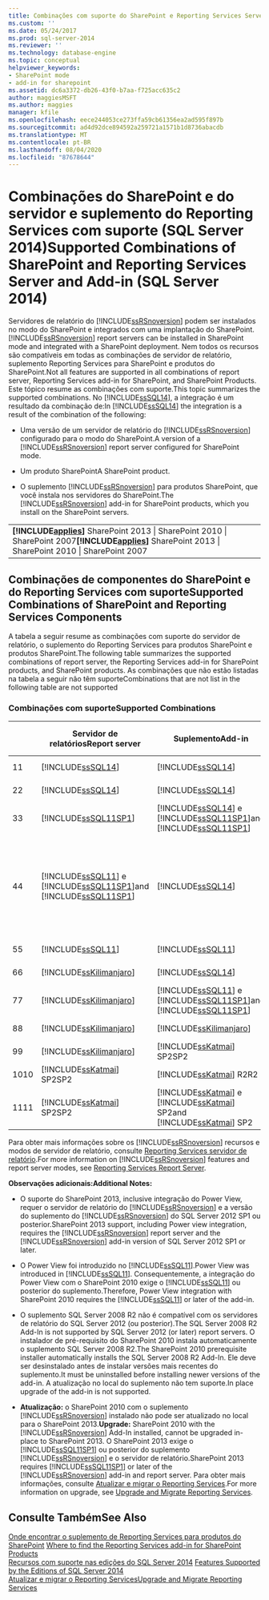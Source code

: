 ```yaml
---
title: Combinações com suporte do SharePoint e Reporting Services Server e suplemento (SQL Server 2014) | Microsoft Docs
ms.custom: ''
ms.date: 05/24/2017
ms.prod: sql-server-2014
ms.reviewer: ''
ms.technology: database-engine
ms.topic: conceptual
helpviewer_keywords:
- SharePoint mode
- add-in for sharepoint
ms.assetid: dc6a3372-db26-43f0-b7aa-f725acc635c2
author: maggiesMSFT
ms.author: maggies
manager: kfile
ms.openlocfilehash: eece244053ce273ffa59cb61356ea2ad595f897b
ms.sourcegitcommit: ad4d92dce894592a259721a1571b1d8736abacdb
ms.translationtype: MT
ms.contentlocale: pt-BR
ms.lasthandoff: 08/04/2020
ms.locfileid: "87678644"
---
```

# <a name="supported-combinations-of-sharepoint-and-reporting-services-server-and-add-in-sql-server-2014"></a><span data-ttu-id="df385-102">Combinações do SharePoint e do servidor e suplemento do Reporting Services com suporte (SQL Server 2014)</span><span class="sxs-lookup"><span data-stu-id="df385-102">Supported Combinations of SharePoint and Reporting Services Server and Add-in (SQL Server 2014)</span></span>
  <span data-ttu-id="df385-103">Servidores de relatório do [!INCLUDE[ssRSnoversion](../../includes/ssrsnoversion-md.md)] podem ser instalados no modo do SharePoint e integrados com uma implantação do SharePoint.</span><span class="sxs-lookup"><span data-stu-id="df385-103">[!INCLUDE[ssRSnoversion](../../includes/ssrsnoversion-md.md)] report servers can be installed in SharePoint mode and integrated with a SharePoint deployment.</span></span> <span data-ttu-id="df385-104">Nem todos os recursos são compatíveis em todas as combinações de servidor de relatório, suplemento Reporting Services para SharePoint e produtos do SharePoint.</span><span class="sxs-lookup"><span data-stu-id="df385-104">Not all features are supported in all combinations of report server, Reporting Services add-in for SharePoint, and SharePoint Products.</span></span> <span data-ttu-id="df385-105">Este tópico resume as combinações com suporte.</span><span class="sxs-lookup"><span data-stu-id="df385-105">This topic summarizes the supported combinations.</span></span> <span data-ttu-id="df385-106">No [!INCLUDE[ssSQL14](../../includes/sssql14-md.md)], a integração é um resultado da combinação de:</span><span class="sxs-lookup"><span data-stu-id="df385-106">In [!INCLUDE[ssSQL14](../../includes/sssql14-md.md)] the integration is a result of the combination of the following:</span></span>  
  
-   <span data-ttu-id="df385-107">Uma versão de um servidor de relatório do [!INCLUDE[ssRSnoversion](../../includes/ssrsnoversion-md.md)] configurado para o modo do SharePoint.</span><span class="sxs-lookup"><span data-stu-id="df385-107">A version of a [!INCLUDE[ssRSnoversion](../../includes/ssrsnoversion-md.md)] report server configured for SharePoint mode.</span></span>  
  
-   <span data-ttu-id="df385-108">Um produto SharePoint</span><span class="sxs-lookup"><span data-stu-id="df385-108">A SharePoint product.</span></span>  
  
-   <span data-ttu-id="df385-109">O suplemento [!INCLUDE[ssRSnoversion](../../includes/ssrsnoversion-md.md)] para produtos SharePoint, que você instala nos servidores do SharePoint.</span><span class="sxs-lookup"><span data-stu-id="df385-109">The [!INCLUDE[ssRSnoversion](../../includes/ssrsnoversion-md.md)] add-in for SharePoint products, which you install on the SharePoint servers.</span></span>  
  
||  
|-|  
|<span data-ttu-id="df385-110">**[!INCLUDE[applies](../../includes/applies-md.md)]** SharePoint 2013 &#124; SharePoint 2010 &#124; SharePoint 2007</span><span class="sxs-lookup"><span data-stu-id="df385-110">**[!INCLUDE[applies](../../includes/applies-md.md)]**  SharePoint 2013 &#124; SharePoint 2010 &#124; SharePoint 2007</span></span>|  
  
## <a name="supported-combinations-of-sharepoint-and-reporting-services-components"></a><span data-ttu-id="df385-111">Combinações de componentes do SharePoint e do Reporting Services com suporte</span><span class="sxs-lookup"><span data-stu-id="df385-111">Supported Combinations of SharePoint and Reporting Services Components</span></span>  
 <span data-ttu-id="df385-112">A tabela a seguir resume as combinações com suporte do servidor de relatório, o suplemento do Reporting Services para produtos SharePoint e produtos SharePoint.</span><span class="sxs-lookup"><span data-stu-id="df385-112">The following table summarizes the supported combinations of report server, the Reporting Services add-in for SharePoint products, and SharePoint products.</span></span> <span data-ttu-id="df385-113">As combinações que não estão listadas na tabela a seguir não têm suporte</span><span class="sxs-lookup"><span data-stu-id="df385-113">Combinations that are not list in the following table are not supported</span></span>  
  
### <a name="supported-combinations"></a><span data-ttu-id="df385-114">Combinações com suporte</span><span class="sxs-lookup"><span data-stu-id="df385-114">Supported Combinations</span></span>  
  
||<span data-ttu-id="df385-115">Servidor de relatórios</span><span class="sxs-lookup"><span data-stu-id="df385-115">Report server</span></span>|<span data-ttu-id="df385-116">Suplemento</span><span class="sxs-lookup"><span data-stu-id="df385-116">Add-in</span></span>|<span data-ttu-id="df385-117">Versão do SharePoint</span><span class="sxs-lookup"><span data-stu-id="df385-117">SharePoint version</span></span>|<span data-ttu-id="df385-118">Com suporte</span><span class="sxs-lookup"><span data-stu-id="df385-118">Supported</span></span>|  
|-|-------------------|-------------|------------------------|---------------|  
|<span data-ttu-id="df385-119">1</span><span class="sxs-lookup"><span data-stu-id="df385-119">1</span></span>|[!INCLUDE[ssSQL14](../../includes/sssql14-md.md)]|[!INCLUDE[ssSQL14](../../includes/sssql14-md.md)]|<span data-ttu-id="df385-120">SharePoint 2013</span><span class="sxs-lookup"><span data-stu-id="df385-120">SharePoint 2013</span></span>|<span data-ttu-id="df385-121">Sim</span><span class="sxs-lookup"><span data-stu-id="df385-121">Yes</span></span>|  
|<span data-ttu-id="df385-122">2</span><span class="sxs-lookup"><span data-stu-id="df385-122">2</span></span>|[!INCLUDE[ssSQL14](../../includes/sssql14-md.md)]|[!INCLUDE[ssSQL14](../../includes/sssql14-md.md)]|<span data-ttu-id="df385-123">SharePoint 2010</span><span class="sxs-lookup"><span data-stu-id="df385-123">SharePoint 2010</span></span>|<span data-ttu-id="df385-124">Sim</span><span class="sxs-lookup"><span data-stu-id="df385-124">Yes</span></span>|  
|<span data-ttu-id="df385-125">3</span><span class="sxs-lookup"><span data-stu-id="df385-125">3</span></span>|[!INCLUDE[ssSQL11SP1](../../includes/sssql11sp1-md.md)]|[!INCLUDE[ssSQL14](../../includes/sssql14-md.md)] <span data-ttu-id="df385-126">e [!INCLUDE[ssSQL11SP1](../../includes/sssql11sp1-md.md)]</span><span class="sxs-lookup"><span data-stu-id="df385-126">and [!INCLUDE[ssSQL11SP1](../../includes/sssql11sp1-md.md)]</span></span>|<span data-ttu-id="df385-127">SharePoint 2013</span><span class="sxs-lookup"><span data-stu-id="df385-127">SharePoint 2013</span></span>|<span data-ttu-id="df385-128">Sim</span><span class="sxs-lookup"><span data-stu-id="df385-128">Yes</span></span>|  
|<span data-ttu-id="df385-129">4</span><span class="sxs-lookup"><span data-stu-id="df385-129">4</span></span>|[!INCLUDE[ssSQL11](../../includes/sssql11-md.md)] <span data-ttu-id="df385-130">e [!INCLUDE[ssSQL11SP1](../../includes/sssql11sp1-md.md)]</span><span class="sxs-lookup"><span data-stu-id="df385-130">and [!INCLUDE[ssSQL11SP1](../../includes/sssql11sp1-md.md)]</span></span>|[!INCLUDE[ssSQL14](../../includes/sssql14-md.md)]|<span data-ttu-id="df385-131">SharePoint 2010</span><span class="sxs-lookup"><span data-stu-id="df385-131">SharePoint 2010</span></span>|<span data-ttu-id="df385-132">Sim</span><span class="sxs-lookup"><span data-stu-id="df385-132">Yes</span></span><br /><br /> <span data-ttu-id="df385-133">Exceção: a integração do Power View não tem suporte.</span><span class="sxs-lookup"><span data-stu-id="df385-133">Exception: Power view integration is not supported.</span></span>|  
|<span data-ttu-id="df385-134">5</span><span class="sxs-lookup"><span data-stu-id="df385-134">5</span></span>|[!INCLUDE[ssSQL11](../../includes/sssql11-md.md)]|[!INCLUDE[ssSQL11](../../includes/sssql11-md.md)]|<span data-ttu-id="df385-135">SharePoint 2010</span><span class="sxs-lookup"><span data-stu-id="df385-135">SharePoint 2010</span></span>|<span data-ttu-id="df385-136">Sim</span><span class="sxs-lookup"><span data-stu-id="df385-136">Yes</span></span>|  
|<span data-ttu-id="df385-137">6</span><span class="sxs-lookup"><span data-stu-id="df385-137">6</span></span>|[!INCLUDE[ssKilimanjaro](../../includes/sskilimanjaro-md.md)]|[!INCLUDE[ssSQL14](../../includes/sssql14-md.md)]|<span data-ttu-id="df385-138">SharePoint 2010</span><span class="sxs-lookup"><span data-stu-id="df385-138">SharePoint 2010</span></span>|<span data-ttu-id="df385-139">Sim</span><span class="sxs-lookup"><span data-stu-id="df385-139">Yes</span></span>|  
|<span data-ttu-id="df385-140">7</span><span class="sxs-lookup"><span data-stu-id="df385-140">7</span></span>|[!INCLUDE[ssKilimanjaro](../../includes/sskilimanjaro-md.md)]|[!INCLUDE[ssSQL11](../../includes/sssql11-md.md)] <span data-ttu-id="df385-141">e [!INCLUDE[ssSQL11SP1](../../includes/sssql11sp1-md.md)]</span><span class="sxs-lookup"><span data-stu-id="df385-141">and [!INCLUDE[ssSQL11SP1](../../includes/sssql11sp1-md.md)]</span></span>|<span data-ttu-id="df385-142">SharePoint 2010</span><span class="sxs-lookup"><span data-stu-id="df385-142">SharePoint 2010</span></span>|<span data-ttu-id="df385-143">Sim</span><span class="sxs-lookup"><span data-stu-id="df385-143">Yes</span></span>|  
|<span data-ttu-id="df385-144">8</span><span class="sxs-lookup"><span data-stu-id="df385-144">8</span></span>|[!INCLUDE[ssKilimanjaro](../../includes/sskilimanjaro-md.md)]|[!INCLUDE[ssKilimanjaro](../../includes/sskilimanjaro-md.md)]|<span data-ttu-id="df385-145">SharePoint 2010</span><span class="sxs-lookup"><span data-stu-id="df385-145">SharePoint 2010</span></span>|<span data-ttu-id="df385-146">Sim</span><span class="sxs-lookup"><span data-stu-id="df385-146">Yes</span></span>|  
|<span data-ttu-id="df385-147">9</span><span class="sxs-lookup"><span data-stu-id="df385-147">9</span></span>|[!INCLUDE[ssKilimanjaro](../../includes/sskilimanjaro-md.md)]|[!INCLUDE[ssKatmai](../../includes/sskatmai-md.md)] <span data-ttu-id="df385-148">SP2</span><span class="sxs-lookup"><span data-stu-id="df385-148">SP2</span></span>|<span data-ttu-id="df385-149">SharePoint 2007</span><span class="sxs-lookup"><span data-stu-id="df385-149">SharePoint 2007</span></span>|<span data-ttu-id="df385-150">Sim</span><span class="sxs-lookup"><span data-stu-id="df385-150">Yes</span></span>|  
|<span data-ttu-id="df385-151">10</span><span class="sxs-lookup"><span data-stu-id="df385-151">10</span></span>|[!INCLUDE[ssKatmai](../../includes/sskatmai-md.md)] <span data-ttu-id="df385-152">SP2</span><span class="sxs-lookup"><span data-stu-id="df385-152">SP2</span></span>|[!INCLUDE[ssKatmai](../../includes/sskatmai-md.md)] <span data-ttu-id="df385-153">R2</span><span class="sxs-lookup"><span data-stu-id="df385-153">R2</span></span>|<span data-ttu-id="df385-154">SharePoint 2010</span><span class="sxs-lookup"><span data-stu-id="df385-154">SharePoint 2010</span></span>|<span data-ttu-id="df385-155">Sim</span><span class="sxs-lookup"><span data-stu-id="df385-155">Yes</span></span>|  
|<span data-ttu-id="df385-156">11</span><span class="sxs-lookup"><span data-stu-id="df385-156">11</span></span>|[!INCLUDE[ssKatmai](../../includes/sskatmai-md.md)] <span data-ttu-id="df385-157">SP2</span><span class="sxs-lookup"><span data-stu-id="df385-157">SP2</span></span>|[!INCLUDE[ssKatmai](../../includes/sskatmai-md.md)] <span data-ttu-id="df385-158">e [!INCLUDE[ssKatmai](../../includes/sskatmai-md.md)] SP2</span><span class="sxs-lookup"><span data-stu-id="df385-158">and [!INCLUDE[ssKatmai](../../includes/sskatmai-md.md)] SP2</span></span>|<span data-ttu-id="df385-159">SharePoint 2007</span><span class="sxs-lookup"><span data-stu-id="df385-159">SharePoint 2007</span></span>|<span data-ttu-id="df385-160">Sim</span><span class="sxs-lookup"><span data-stu-id="df385-160">Yes</span></span>|  
  
 <span data-ttu-id="df385-161">Para obter mais informações sobre os [!INCLUDE[ssRSnoversion](../../includes/ssrsnoversion-md.md)] recursos e modos de servidor de relatório, consulte [Reporting Services servidor de relatório](../reporting-services-report-server.md).</span><span class="sxs-lookup"><span data-stu-id="df385-161">For more information on [!INCLUDE[ssRSnoversion](../../includes/ssrsnoversion-md.md)] features and report server modes, see [Reporting Services Report Server](../reporting-services-report-server.md).</span></span>  
  
 <span data-ttu-id="df385-162">**Observações adicionais:**</span><span class="sxs-lookup"><span data-stu-id="df385-162">**Additional Notes:**</span></span>  
  
-   <span data-ttu-id="df385-163">O suporte do SharePoint 2013, inclusive integração do Power View, requer o servidor de relatório do [!INCLUDE[ssRSnoversion](../../includes/ssrsnoversion-md.md)] e a versão do suplemento do [!INCLUDE[ssRSnoversion](../../includes/ssrsnoversion-md.md)] do SQL Server 2012 SP1 ou posterior.</span><span class="sxs-lookup"><span data-stu-id="df385-163">SharePoint 2013 support, including Power view integration, requires the [!INCLUDE[ssRSnoversion](../../includes/ssrsnoversion-md.md)] report server and the [!INCLUDE[ssRSnoversion](../../includes/ssrsnoversion-md.md)] add-in version of SQL Server 2012 SP1 or later.</span></span>  
  
-   <span data-ttu-id="df385-164">O Power View foi introduzido no [!INCLUDE[ssSQL11](../../includes/sssql11-md.md)].</span><span class="sxs-lookup"><span data-stu-id="df385-164">Power View was introduced in [!INCLUDE[ssSQL11](../../includes/sssql11-md.md)].</span></span> <span data-ttu-id="df385-165">Consequentemente, a integração do Power View com o SharePoint 2010 exige o [!INCLUDE[ssSQL11](../../includes/sssql11-md.md)] ou posterior do suplemento.</span><span class="sxs-lookup"><span data-stu-id="df385-165">Therefore, Power View integration with SharePoint 2010 requires the [!INCLUDE[ssSQL11](../../includes/sssql11-md.md)] or later of the add-in.</span></span>  
  
-   <span data-ttu-id="df385-166">O suplemento SQL Server 2008 R2 não é compatível com os servidores de relatório do SQL Server 2012 (ou posterior).</span><span class="sxs-lookup"><span data-stu-id="df385-166">The SQL Server 2008 R2 Add-In is not supported by SQL Server 2012 (or later) report servers.</span></span> <span data-ttu-id="df385-167">O instalador de pré-requisito do SharePoint 2010 instala automaticamente o suplemento SQL Server 2008 R2.</span><span class="sxs-lookup"><span data-stu-id="df385-167">The SharePoint 2010 prerequisite installer automatically installs the SQL Server 2008 R2 Add-In.</span></span> <span data-ttu-id="df385-168">Ele deve ser desinstalado antes de instalar versões mais recentes do suplemento.</span><span class="sxs-lookup"><span data-stu-id="df385-168">It must be uninstalled before installing newer versions of the add-in.</span></span> <span data-ttu-id="df385-169">A atualização no local do suplemento não tem suporte.</span><span class="sxs-lookup"><span data-stu-id="df385-169">In place upgrade of the add-in is not supported.</span></span>  
  
-   <span data-ttu-id="df385-170">**Atualização:** o SharePoint 2010 com o suplemento [!INCLUDE[ssRSnoversion](../../includes/ssrsnoversion-md.md)] instalado não pode ser atualizado no local para o SharePoint 2013.</span><span class="sxs-lookup"><span data-stu-id="df385-170">**Upgrade:** SharePoint 2010 with the [!INCLUDE[ssRSnoversion](../../includes/ssrsnoversion-md.md)] Add-In installed, cannot be upgraded in-place to SharePoint 2013.</span></span> <span data-ttu-id="df385-171">O SharePoint 2013 exige o [!INCLUDE[ssSQL11SP1](../../includes/sssql11sp1-md.md)] ou posterior do suplemento [!INCLUDE[ssRSnoversion](../../includes/ssrsnoversion-md.md)] e o servidor de relatório.</span><span class="sxs-lookup"><span data-stu-id="df385-171">SharePoint 2013 requires [!INCLUDE[ssSQL11SP1](../../includes/sssql11sp1-md.md)] or later of the [!INCLUDE[ssRSnoversion](../../includes/ssrsnoversion-md.md)] add-in and report server.</span></span> <span data-ttu-id="df385-172">Para obter mais informações, consulte [Atualizar e migrar o Reporting Services](upgrade-and-migrate-reporting-services.md).</span><span class="sxs-lookup"><span data-stu-id="df385-172">For more information on upgrade, see [Upgrade and Migrate Reporting Services](upgrade-and-migrate-reporting-services.md).</span></span>  
  
## <a name="see-also"></a><span data-ttu-id="df385-173">Consulte Também</span><span class="sxs-lookup"><span data-stu-id="df385-173">See Also</span></span>  
 <span data-ttu-id="df385-174">[Onde encontrar o suplemento de Reporting Services para produtos do SharePoint](where-to-find-the-reporting-services-add-in-for-sharepoint-products.md) </span><span class="sxs-lookup"><span data-stu-id="df385-174">[Where to find the Reporting Services add-in for SharePoint Products](where-to-find-the-reporting-services-add-in-for-sharepoint-products.md) </span></span>  
 <span data-ttu-id="df385-175">[Recursos com suporte nas edições do SQL Server 2014](../../getting-started/features-supported-by-the-editions-of-sql-server-2014.md) </span><span class="sxs-lookup"><span data-stu-id="df385-175">[Features Supported by the Editions of SQL Server 2014](../../getting-started/features-supported-by-the-editions-of-sql-server-2014.md) </span></span>  
 [<span data-ttu-id="df385-176">Atualizar e migrar o Reporting Services</span><span class="sxs-lookup"><span data-stu-id="df385-176">Upgrade and Migrate Reporting Services</span></span>](upgrade-and-migrate-reporting-services.md)  
  
  
